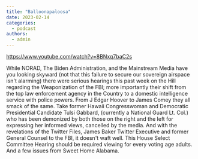 ```yaml
---
title: "Balloonapaloosa"
date: 2023-02-14
categories: 
  - podcast
authors: 
  - admin
---
```


https://www.youtube.com/watch?v=8BNxq7baC2s

While NORAD, The Biden Administration, and the Mainstream Media have you looking skyward (not that this failure to secure our sovereign airspace isn't alarming) there were serious hearings this past week on the Hill regarding the Weaponization of the FBI; more importantly their shift from the top law enforcement agency in the Country to a domestic intelligence service with police powers. From J Edgar Hoover to James Comey they all smack of the same. Take former Hawaii Congresswoman and Democratic Presidential Candidate Tulsi Gabbard, (currently a National Guard Lt. Col.) who has been demonized by both those on the right and the left for expressing her informed views, cancelled by the media. And with the revelations of the Twitter Files, James Baker Twitter Executive and former General Counsel to the FBI, it doesn't waft well. This House Select Committee Hearing should be required viewing for every voting age adults. And a few issues from Sweet Home Alabama.
